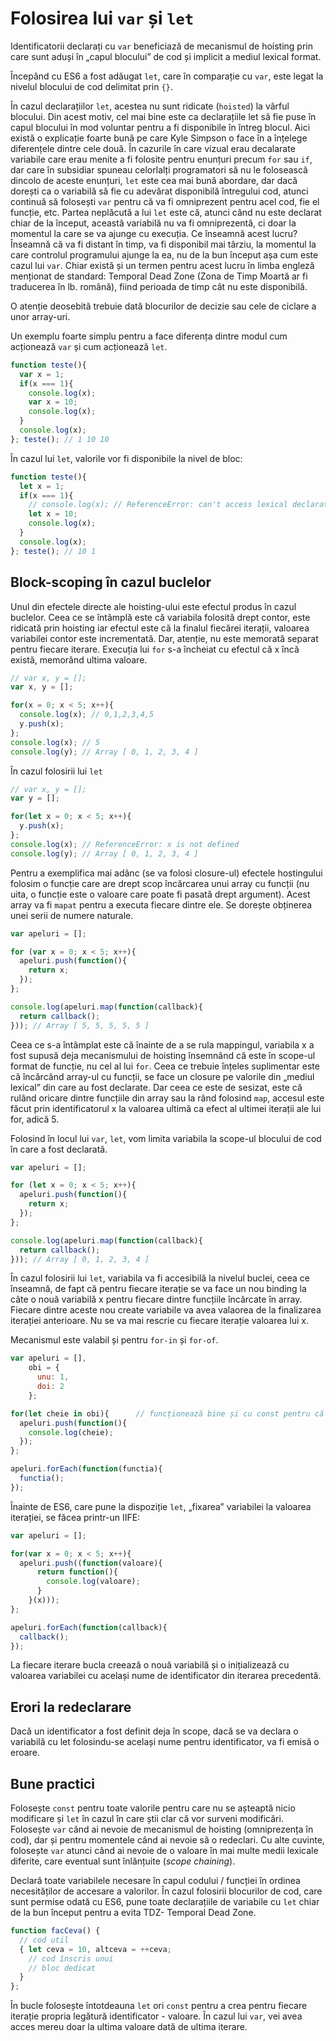 # Folosirea lui `var` și `let`

Identificatorii declarați cu `var` beneficiază de mecanismul de hoisting prin care sunt aduși în „capul blocului” de cod și implicit a mediul lexical format.

Începând cu ES6 a fost adăugat `let`, care în comparație cu `var`, este legat la nivelul blocului de cod delimitat prin `{}`.

În cazul declarațiilor `let`, acestea nu sunt ridicate (`hoisted`) la vârful blocului. Din acest motiv, cel mai bine este ca declarațiile let să fie puse în capul blocului în mod voluntar pentru a fi disponibile în întreg blocul. Aici există o explicație foarte bună pe care Kyle Simpson o face în a înțelege diferențele dintre cele două. În cazurile în care vizual erau decalarate variabile care erau menite a fi folosite pentru enunțuri precum `for` sau `if`, dar care în subsidiar spuneau celorlalți programatori să nu le folosească dincolo de aceste enunțuri, `let` este cea mai bună abordare, dar dacă dorești ca o variabilă să fie cu adevărat disponibilă întregului cod, atunci continuă să folosești `var` pentru că va fi omniprezent pentru acel cod, fie el funcție, etc. Partea neplăcută a lui `let` este că, atunci când nu este declarat chiar de la început, această variabilă nu va fi omniprezentă, ci doar la momentul la care se va ajunge cu execuția. Ce înseamnă acest lucru? Înseamnă că va fi distant în timp, va fi disponibil mai târziu, la momentul la care controlul programului ajunge la ea, nu de la bun început așa cum este cazul lui `var`. Chiar există și un termen pentru acest lucru în limba engleză menționat de standard: Temporal Dead Zone (Zona de Timp Moartă ar fi traducerea în lb. română), fiind perioada de timp cât nu este disponibilă.

O atenție deosebită trebuie dată blocurilor de decizie sau cele de ciclare a unor array-uri.

Un exemplu foarte simplu pentru a face diferența dintre modul cum acționează `var` și cum acționează `let`.

```javascript
function teste(){
  var x = 1;
  if(x === 1){
    console.log(x);
    var x = 10;
    console.log(x);
  }
  console.log(x);
}; teste(); // 1 10 10
```
În cazul lui `let`, valorile vor fi disponibile la nivel de bloc:

```javascript
function teste(){
  let x = 1;
  if(x === 1){
    // console.log(x); // ReferenceError: can't access lexical declaration `x' before initialization
    let x = 10;
    console.log(x);
  }
  console.log(x);
}; teste(); // 10 1
```

## Block-scoping în cazul buclelor

Unul din efectele directe ale hoisting-ului este efectul produs în cazul buclelor. Ceea ce se întâmplă este că variabila folosită drept contor, este ridicată prin hoisting iar efectul este că la finalul fiecărei iterații, valoarea variabilei contor este incrementată. Dar, atenție, nu este memorată separat pentru fiecare iterare. Execuția lui `for` s-a încheiat cu efectul că x încă există, memorând ultima valoare.

```javascript
// var x, y = [];
var x, y = [];

for(x = 0; x < 5; x++){
  console.log(x); // 0,1,2,3,4,5
  y.push(x);
};
console.log(x); // 5
console.log(y); // Array [ 0, 1, 2, 3, 4 ]
```

În cazul folosirii lui `let`

```javascript
// var x, y = [];
var y = [];

for(let x = 0; x < 5; x++){
  y.push(x);
};
console.log(x); // ReferenceError: x is not defined
console.log(y); // Array [ 0, 1, 2, 3, 4 ]
```

Pentru a exemplifica mai adânc (se va folosi closure-ul) efectele hostingului folosim o funcție care are drept scop încărcarea unui array cu funcții (nu uita, o funcție este o valoare care poate fi pasată drept argument). Acest array va fi `mapat` pentru a executa fiecare dintre ele. Se dorește obținerea unei serii de numere naturale.

```javascript
var apeluri = [];

for (var x = 0; x < 5; x++){
  apeluri.push(function(){
    return x;
  });
};

console.log(apeluri.map(function(callback){
  return callback();
})); // Array [ 5, 5, 5, 5, 5 ]
```

Ceea ce s-a întâmplat este că înainte de a se rula mappingul, variabila x a fost supusă deja mecanismului de hoisting însemnând că este în scope-ul format de funcție, nu cel al lui `for`. Ceea ce trebuie înțeles suplimentar este că încărcând array-ul cu funcții, se face un closure pe valorile din „mediul lexical” din care au fost declarate.
Dar ceea ce este de sesizat, este că rulând oricare dintre funcțiile din array sau la rând folosind `map`, accesul este făcut prin identificatorul x la valoarea ultimă ca efect al ultimei iterații ale lui for, adică 5.

Folosind în locul lui `var`, `let`, vom limita variabila la scope-ul blocului de cod în care a fost declarată.

```javascript
var apeluri = [];

for (let x = 0; x < 5; x++){
  apeluri.push(function(){
    return x;
  });
};

console.log(apeluri.map(function(callback){
  return callback();
})); // Array [ 0, 1, 2, 3, 4 ]
```

În cazul folosirii lui `let`, variabila va fi accesibilă la nivelul buclei, ceea ce înseamnă, de fapt că pentru fiecare iterație se va face un nou binding la câte o nouă variabilă x pentru fiecare dintre funcțiile încărcate în array. Fiecare dintre aceste nou create variabile va avea valaorea de la finalizarea iterației anterioare. Nu se va mai rescrie cu fiecare iterație valoarea lui x.

Mecanismul este valabil și pentru `for-in` și `for-of`.

```javascript
var apeluri = [],
    obi = {
      unu: 1,
      doi: 2
    };

for(let cheie in obi){      // funcționează bine și cu const pentru că modifici obiectul
  apeluri.push(function(){
    console.log(cheie);
  });
};

apeluri.forEach(function(functia){
  functia();
});
```

Înainte de ES6, care pune la dispoziție `let`, „fixarea” variabilei la valoarea iterației, se făcea printr-un IIFE:

```javascript
var apeluri = [];

for(var x = 0; x < 5; x++){
  apeluri.push((function(valoare){
      return function(){
        console.log(valoare);
      }
    }(x)));
};

apeluri.forEach(function(callback){
  callback();
});
```

La fiecare iterare bucla creează o nouă variabilă și o inițializează cu valoarea variabilei cu același nume de identificator din iterarea precedentă.

## Erori la redeclarare

Dacă un identificator a fost definit deja în scope, dacă se va declara o variabilă cu let folosindu-se același nume pentru identificator, va fi emisă o eroare.

## Bune practici

Folosește `const` pentru toate valorile pentru care nu se așteaptă nicio modificare și `let` în cazul în care știi clar că vor surveni modificări.
Folosește `var` când ai nevoie de mecanismul de hoisting (omniprezența în cod), dar și pentru momentele când ai nevoie să o redeclari. Cu alte cuvinte, folosește `var` atunci când ai nevoie de o valoare în mai multe medii lexicale diferite, care eventual sunt înlănțuite (*scope chaining*).

Declară toate variabilele necesare în capul codului / funcției în ordinea necesităților de accesare a valorilor. În cazul folosirii blocurilor de cod, care sunt permise odată cu ES6, pune toate declarațiile de variabile cu `let` chiar de la bun început pentru a evita TDZ- Temporal Dead Zone.

```javascript
function facCeva() {
  // cod util
  { let ceva = 10, altceva = ++ceva;
    // cod înscris unui
    // bloc dedicat
  }
};
```

În bucle folosește întotdeauna `let` ori `const` pentru a crea pentru fiecare iterație propria legătură identificator - valoare. În cazul lui `var`, vei avea acces mereu doar la ultima valoare dată de ultima iterare.
